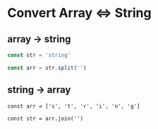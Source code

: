 # Convert Array <=> String

## array -> string

```javascript
const str = 'string'

const arr = str.split('')
```

## string -> array

```
const arr = ['s', 't', 'r', 'i', 'n', 'g']

const str = arr.join('')
```



